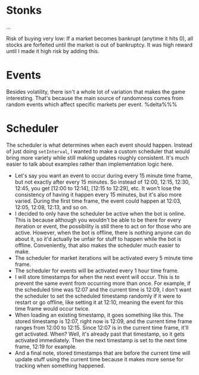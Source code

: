 # Stonks
<todo>
...

Risk of buying very low: If a market becomes bankrupt (anytime it hits 0), all stocks are forfeited until the market is out of bankruptcy. It was high reward until I made it high risk by adding this.

# Events
<todo>
Besides volatility, there isn't a whole lot of variation that makes the game interesting. That's because the main source of randomness comes from random events which affect specific markets per event.
%delta%%%

# Scheduler
The scheduler is what determines when each event should happen. Instead of just doing `setInterval`, I wanted to make a custom scheduler that would bring more variety while still making updates roughly consistent. It's much easier to talk about examples rather than implementation logic here.
- Let's say you want an event to occur during every 15 minute time frame, but not exactly after every 15 minutes. So instead of 12:00, 12:15, 12:30, 12:45, you get [12:00 to 12:14], [12:15 to 12:29], etc. It won't lose the consistency of having it happen every 15 minutes, but it's also more varied. During the first time frame, the event could happen at 12:03, 12:05, 12:08, 12:13, and so on.
- I decided to only have the scheduler be active when the bot is online. This is because although you wouldn't be able to be there for every iteration or event, the possibility is still there to act on for those who are active. However, when the bot is offline, there is nothing anyone can do about it, so it'd actually be unfair for stuff to happen while the bot is offline. Conveniently, that also makes the scheduler much easier to make.
- The scheduler for market iterations will be activated every 5 minute time frame.
- The scheduler for events will be activated every 1 hour time frame.
- I will store timestamps for when the next event will occur. This is to prevent the same event from occurring more than once. For example, if the scheduled time was 12:07 and the current time is 12:09, I don't want the scheduler to set the scheduled timestamp randomly if it were to restart or go offline, like setting it at 12:10, meaning the event for this time frame would occur twice.
- When loading an existing timestamp, it goes something like this. The stored timestamp is 12:07, right now is 12:09, and the current time frame ranges from 12:00 to 12:15. Since 12:07 is in the current time frame, it'll get activated. When? Well, it's already past that timestamp, so it gets activated immediately. Then the next timestamp is set to the next time frame, 12:19 for example.
- And a final note, stored timestamps that are before the current time will update stuff using the current time because it makes more sense for tracking when something happened.